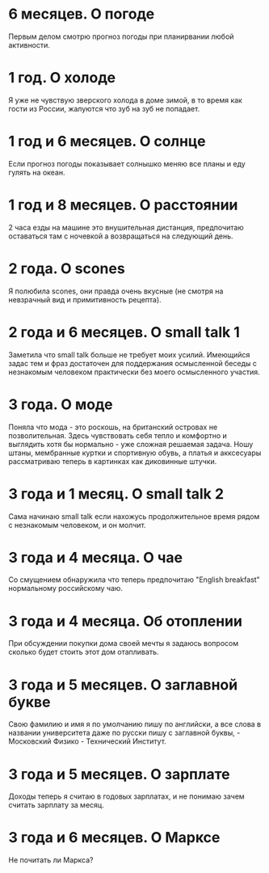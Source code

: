 # 6 месяцев. О погоде

Первым делом смотрю прогноз погоды при планирвании любой активности. 

# 1 год. О холоде

Я уже не чувствую зверского холода в доме зимой, в то время как гости из России, жалуются что зуб на зуб не попадает.

# 1 год и 6 месяцев. О солнце

Если прогноз погоды показывает солнышко меняю все планы и еду гулять на океан.

# 1 год и 8 месяцев. О расстоянии

2 часа езды на машине это внушительная дистанция, предпочитаю оставаться там с ночевкой а возвращаться на следующий день.

# 2 года. О scones

Я полюбила scones, они правда очень вкусные (не смотря на невзрачный вид и примитивность рецепта).

# 2 года и 6 месяцев. О small talk 1

Заметила что small talk больше не требует моих усилий. Имеющийся задас тем и фраз  достаточен для поддержания осмысленной беседы с незнакомым человеком  практически без моего осмысленного участия. 

# 3 года. О моде

Поняла что мода - это роскошь, на британский островах не позволительная. Здесь чувствовать себя тепло и комфортно и выглядить хотя бы нормально -  уже сложная решаемая задача. Ношу штаны, мембранные куртки и спортивную обувь, а платья и акксесуары рассматриваю теперь в картинках как диковинные штучки.

# 3 года и 1 месяц. О small talk 2

Сама начинаю small talk если нахожусь продолжительное время  рядом  с незнакомым человеком, и он молчит.

# 3 года и 4 месяца. О чае

Со смущением обнаружила что теперь предпочитаю "English breakfast" нормальному российскому чаю. 

# 3 года и 4 месяца. Об отоплении

При обсуждении покупки дома своей мечты я задаюсь вопросом сколько будет стоить этот дом отапливать.

# 3 года и 5 месяцев. О заглавной букве

Свою фамилию и имя я по умолчанию пишу по английски, а все слова в названии университета даже по русски пишу с заглавной буквы, - Московский Физико - Технический Институт.

# 3 года и 5 месяцев. О зарплате

Доходы теперь я считаю в годовых зарплатах, и не понимаю зачем считать зарплату за месяц. 

# 3 года и 6 месяцев. О Марксе

Не почитать ли Маркса?
